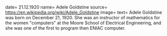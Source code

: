 date= 21.12.1920
name= Adele Goldstine
source= https://en.wikipedia.org/wiki/Adele_Goldstine
image= 
text= Adele Goldstine was born on  December 21, 1920.
She was an instructor of mathematics for the women "computers" at the Moore School of Electrical Engineering, and she was one of the first to program then ENIAC computer.
